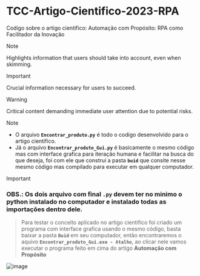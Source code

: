 # TCC-Artigo-Cientifico-2023-RPA

Codigo sobre o artigo cientifico: Automação com Propósito: RPA como Facilitador da Inovação

> [!NOTE]
> Highlights information that users should take into account, even when skimming.

> [!IMPORTANT]
> Crucial information necessary for users to succeed.

> [!WARNING]
> Critical content demanding immediate user attention due to potential risks.

> [!NOTE]
> * O arquivo **`Encontrar_produto.py`** é todo o codigo desenvolvido para o artigo cientifico.
> * Já o arquivo **`Encontrar_produto_Gui.py`** é basicamente o mesmo código mas com interface grafica para iteração humana e facilitar na busca do que deseja, foi com ele que construi a pasta **`buid`** que consite nesse mesmo código mas compilado para executar em qualquer computador.

> [!IMPORTANT]
> ### OBS.: Os dois arquivo com final **`.py`** devem ter no minimo o python instalado no computador e instalado todas as importações dentro dele.

> Para testar o conceito aplicado no artigo cientifico foi criado um programa com interface grafica usando o mesmo código, basta baixar a pasta **`Buid`** em seu computador, então encontraremos o aquivo **`Encontrar_produto_Gui.exe - Atalho`**, ao clicar nele vamos executar o programa feito em cima do artigo **Automação com Propósito**

![image](https://github.com/W-Fonseca/TCC-Artigo-Cientifico-2023-RPA/assets/64553168/4006ed17-a931-4d3a-8de7-c00ee17b95c6)




